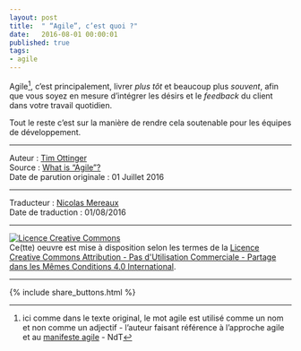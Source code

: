 ```yaml
---
layout: post
title:  " “Agile”, c’est quoi ?"
date:   2016-08-01 00:00:01
published: true
tags: 
- agile
---
```


Agile[^1], c’est principalement, livrer _plus tôt_ et beaucoup plus _souvent_, afin que vous soyez en mesure d’intégrer les désirs et le _feedback_ du client dans votre travail quotidien.

Tout le reste c’est sur la manière de rendre cela soutenable pour les équipes de développement.


[^1]: ici comme dans le texte original, le mot agile est utilisé comme un nom et non comme un adjectif - l’auteur faisant référence à l’approche agile et au [manifeste agile](http://agilemanifesto.org/iso/fr/manifesto.html) - NdT

---  
Auteur : [Tim Ottinger](https://plus.google.com/+TimOttinger)  
Source : [What is “Agile”?](http://agileotter.blogspot.fr/2016/07/what-is-agile.html)  
Date de parution originale : 01 Juillet 2016  

---
Traducteur : [Nicolas Mereaux](http://www.les-traducteurs-agiles.org/traducteurs/)  
Date de traduction : 01/08/2016  

---

<a rel="license" href="http://creativecommons.org/licenses/by-nc-sa/4.0/"><img alt="Licence Creative Commons" style="border-width:0" src="http://i.creativecommons.org/l/by-nc-sa/4.0/88x31.png" /></a><br />Ce(tte) oeuvre est mise à disposition selon les termes de la <a rel="license" href="http://creativecommons.org/licenses/by-nc-sa/4.0/">Licence Creative Commons Attribution - Pas d'Utilisation Commerciale - Partage dans les Mêmes Conditions 4.0 International</a>.

---

{% include share_buttons.html %}
